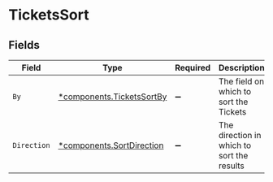 # TicketsSort


## Fields

| Field                                                                 | Type                                                                  | Required                                                              | Description                                                           | Example                                                               |
| --------------------------------------------------------------------- | --------------------------------------------------------------------- | --------------------------------------------------------------------- | --------------------------------------------------------------------- | --------------------------------------------------------------------- |
| `By`                                                                  | [*components.TicketsSortBy](../../models/components/ticketssortby.md) | :heavy_minus_sign:                                                    | The field on which to sort the Tickets                                | created_at                                                            |
| `Direction`                                                           | [*components.SortDirection](../../models/components/sortdirection.md) | :heavy_minus_sign:                                                    | The direction in which to sort the results                            |                                                                       |